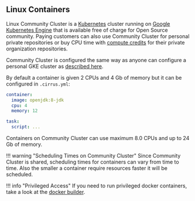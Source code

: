## Linux Containers

Linux Community Cluster is a [Kubernetes](https://kubernetes.io/) cluster running on [Google Kubernetes Engine](supported-computing-services.md#google-kubernetes-engine)
that is available free of charge for Open Source community. Paying customers can also use Community Cluster for 
personal private repositories or buy CPU time with [compute credits](../pricing.md#compute-credits) for their private organization repositories.

Community Cluster is configured the same way as anyone can configure a personal GKE cluster as [described here](supported-computing-services.md#google-kubernetes-engine).

By default a container is given 2 CPUs and 4 Gb of memory but it can be configured in `.cirrus.yml`:

```yaml
container:
  image: openjdk:8-jdk
  cpu: 4
  memory: 12

task:
  script: ...
``` 

Containers on Community Cluster can use maximum 8.0 CPUs and up to 24 Gb of memory. 

!!! warning "Scheduling Times on Community Cluster"
    Since Community Cluster is shared, scheduling times for containers can vary from time to time. Also the smaller a container 
    require resources faster it will be scheduled.

!!! info "Privileged Access"
    If you need to run privileged docker containers, take a look at the [docker builder](docker-builder.md).
